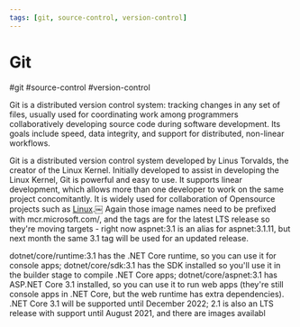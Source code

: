 ```yaml
---
tags: [git, source-control, version-control]
---
```

# Git
#git #source-control #version-control


Git is a distributed version control system: tracking changes in any set of files, usually used for coordinating work among programmers collaboratively developing source code during software development. Its goals include speed, data integrity, and support for distributed, non-linear workflows. 

Git is a distributed version control system developed by Linus Torvalds, the creator of the Linux Kernel. Initially developed to assist in developing the Linux Kernel, Git is powerful and easy to use. It supports linear development, which allows more than one developer to work on the same project concomitantly. It is widely used for collaboration of Opensource projects such as [Linux](Cyber%20Operations/Operation%20Tools/Linux.md).￼
Again those image names need to be prefixed with mcr.microsoft.com/, and the tags are for the latest LTS release so they're moving targets - right now aspnet:3.1 is an alias for aspnet:3.1.11, but next month the same 3.1 tag will be used for an updated release.

dotnet/core/runtime:3.1 has the .NET Core runtime, so you can use it for console apps;
dotnet/core/sdk:3.1 has the SDK installed so you'll use it in the builder stage to compile .NET Core apps;
dotnet/core/aspnet:3.1 has ASP.NET Core 3.1 installed, so you can use it to run web apps (they're still console apps in .NET Core, but the web runtime has extra dependencies).
.NET Core 3.1 will be supported until December 2022; 2.1 is also an LTS release with support until August 2021, and there are images availabl